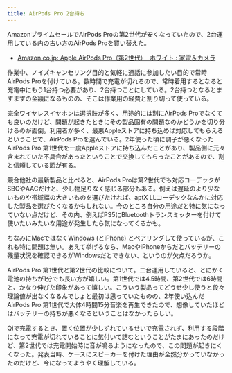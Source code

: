 ```yaml
---
title: AirPods Pro 2台持ち
---
```


AmazonプライムセールでAirPods Proの第2世代が安くなっていたので、2台運用している内の古い方のAirPods Proを買い替えた。

- [Amazon.co.jp: Apple AirPods Pro（第2世代） ​​​​​​​ ホワイト : 家電＆カメラ](https://www.amazon.co.jp/dp/B0BDJGFWP4)

作業中、ノイズキャンセリング目的と気軽に通話に参加したい目的で常時AirPods Proを付けている。数時間で充電が切れるので、常時着用するとなると充電中にもう1台持つ必要があり、2台持つことにしている。2台持つとなるとまずまずの金額になるものの、そこは作業用の経費と割り切って使っている。

完全ワイヤレスイヤホンは選択肢が多く、用途的には別にAirPods Proでなくても良いのだけど、問題が起きたときにその製品固有の問題なのかどうかを切り分けるのが面倒。利用者が多く、最悪Appleストアに持ち込めば対応してもらえるということで、AirPods Proを選んでいる。2年使った頃に調子が悪くなったAirPods Pro 第1世代を一度Appleストアに持ち込んだことがあり、製品側に元々含まれていた不具合があったということで交換してもらったことがあるので、割と信頼している節が有る。

競合他社の最新製品と比べると、AirPods Proは第2世代でも対応コーデックがSBCやAACだけと、少し物足りなく感じる部分もある。例えば遅延のより少ないものや帯域幅の大きいものを選びたければ、aptX LLコーデックなんかに対応した製品を選びたくなるかもしれない。今のところ自分の用途だと特に気になっていない点だけど、その内、例えばPS5にBluetoothトランスミッターを付けて使いたいみたいな用途が発生したら気になってくるかも。

ちなみにMacではなくWindows (とiPhone) とペアリングして使っているが、これも特に問題は無い。あえて挙げるなら、MacやiPhoneからだとバッテリーの残量状況を確認できるがWindowsだとできない、というのが欠点だろうか。

AirPods Pro 第1世代と第2世代の比較について。二台運用していると、とにかく電池の持ちが1分でも長い方が嬉しい。第1世代では4.5時間、第2世代では6時間と、かなり伸びた印象があって嬉しい。こういう製品ってどうせ少し使うと段々理論値が出なくなるんでしょと最初は思っていたものの、2年使い込んだAirPods Pro 第1世代で大体4時間15分音楽を再生できたので、想像していたほどはバッテリーの持ちが悪くなるということはなかったらしい。

Qiで充電するとき、置く位置が少しずれているせいで充電されず、利用する段階になって充電が切れていることに気付いて詰むということがたまにあったのだけど、第2世代では充電開始時に音が鳴るようになったので、この問題が起きにくくなった。発表当時、ケースにスピーカーを付けた理由が全然分かっていなかったのだけど、今になってようやく理解している。
